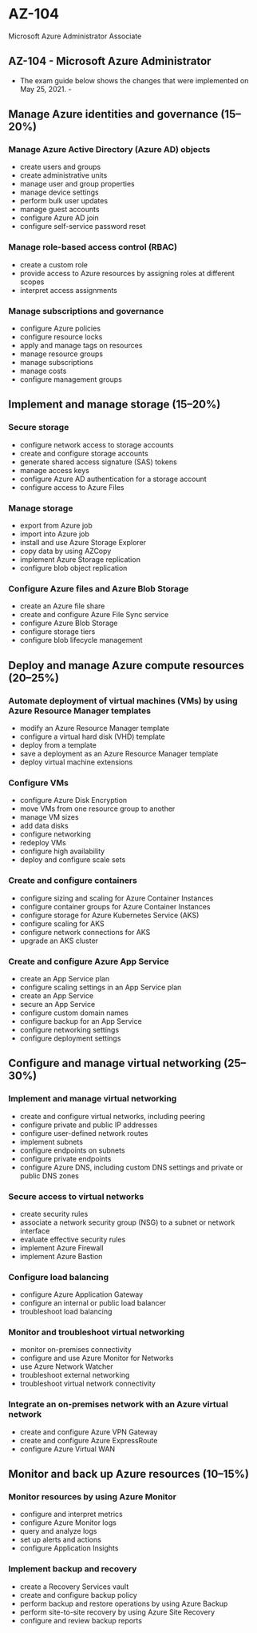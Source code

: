 # AZ-104
Microsoft Azure Administrator Associate

## AZ-104 -  Microsoft Azure Administrator
- The exam guide below shows the changes that were implemented on May 25, 2021. - 


## Manage Azure identities and governance (15–20%)
### Manage Azure Active Directory (Azure AD) objects
- create users and groups <br>
- create administrative units </br>
- manage user and group properties </br>
- manage device settings</br>
- perform bulk user updates</br>
- manage guest accounts</br>
- configure Azure AD join</br>
- configure self-service password reset</br>
### Manage role-based access control (RBAC)
- create a custom role</br>
- provide access to Azure resources by assigning roles at different scopes
- interpret access assignments
### Manage subscriptions and governance
- configure Azure policies
- configure resource locks
- apply and manage tags on resources
- manage resource groups
- manage subscriptions
- manage costs
- configure management groups
## Implement and manage storage (15–20%)
### Secure storage
- configure network access to storage accounts
- create and configure storage accounts
- generate shared access signature (SAS) tokens
- manage access keys
- configure Azure AD authentication for a storage account
- configure access to Azure Files
### Manage storage
- export from Azure job
- import into Azure job
- install and use Azure Storage Explorer
- copy data by using AZCopy
- implement Azure Storage replication
- configure blob object replication 
### Configure Azure files and Azure Blob Storage
- create an Azure file share
- create and configure Azure File Sync service
- configure Azure Blob Storage
- configure storage tiers
- configure blob lifecycle management
## Deploy and manage Azure compute resources (20–25%)

### Automate deployment of virtual machines (VMs) by using Azure Resource Manager templates
- modify an Azure Resource Manager template
- configure a virtual hard disk (VHD) template
- deploy from a template
- save a deployment as an Azure Resource Manager template
- deploy virtual machine extensions
### Configure VMs
- configure Azure Disk Encryption
- move VMs from one resource group to another
- manage VM sizes
- add data disks
- configure networking
- redeploy VMs
- configure high availability
- deploy and configure scale sets
### Create and configure containers
- configure sizing and scaling for Azure Container Instances
- configure container groups for Azure Container Instances
- configure storage for Azure Kubernetes Service (AKS)
- configure scaling for AKS
- configure network connections for AKS
- upgrade an AKS cluster
### Create and configure Azure App Service
- create an App Service plan
- configure scaling settings in an App Service plan
- create an App Service
- secure an App Service
- configure custom domain names
- configure backup for an App Service
- configure networking settings
- configure deployment settings
## Configure and manage virtual networking (25–30%)
### Implement and manage virtual networking
- create and configure virtual networks, including peering
- configure private and public IP addresses
- configure user-defined network routes
- implement subnets
- configure endpoints on subnets
- configure private endpoints
- configure Azure DNS, including custom DNS settings and private or public DNS zones
### Secure access to virtual networks
- create security rules
- associate a network security group (NSG) to a subnet or network interface
- evaluate effective security rules
- implement Azure Firewall
- implement Azure Bastion
### Configure load balancing
- configure Azure Application Gateway
- configure an internal or public load balancer
- troubleshoot load balancing
### Monitor and troubleshoot virtual networking
- monitor on-premises connectivity
- configure and use Azure Monitor for Networks
- use Azure Network Watcher
- troubleshoot external networking
- troubleshoot virtual network connectivity
### Integrate an on-premises network with an Azure virtual network
- create and configure Azure VPN Gateway
- create and configure Azure ExpressRoute
- configure Azure Virtual WAN
## Monitor and back up Azure resources (10–15%)
### Monitor resources by using Azure Monitor
- configure and interpret metrics
- configure Azure Monitor logs
- query and analyze logs
- set up alerts and actions
- configure Application Insights
### Implement backup and recovery
- create a Recovery Services vault
- create and configure backup policy
- perform backup and restore operations by using Azure Backup
- perform site-to-site recovery by using Azure Site Recovery
- configure and review backup reports
